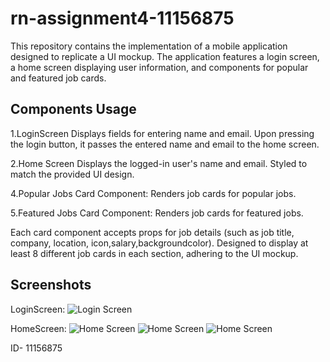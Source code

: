 # rn-assignment4-11156875

This repository contains the implementation of a mobile application designed to replicate a UI mockup. The application features a login screen, a home screen displaying user information, and components for popular and featured job cards.

## Components Usage
1.LoginScreen
Displays fields for entering name and email.
Upon pressing the login button, it passes the entered name and email to the home screen.

2.Home Screen
Displays the logged-in user's name and email.
Styled to match the provided UI design.


4.Popular Jobs Card Component: 
Renders job cards for popular jobs.

5.Featured Jobs Card Component: 
Renders job cards for featured jobs.

Each card component accepts props for job details (such as job title, company, location, icon,salary,backgroundcolor).
Designed to display at least 8 different job cards in each section, adhering to the UI mockup.


## Screenshots
LoginScreen:
![Login Screen](my-app/assets/LoginScreen.jpg)

HomeScreen:
![Home Screen](my-app/assets/Homescreen1.jpg)
![Home Screen](my-app/assets/Homescreen2.jpg)
![Home Screen](my-app/assets/Homescreen3.jpg)

ID- 11156875
